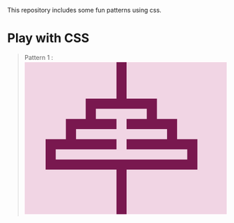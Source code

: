 This repository includes some fun patterns using css.

# Play with CSS
> Pattern 1 :
![alt text](<Screenshot 2024-03-18 133045-1.png>)
